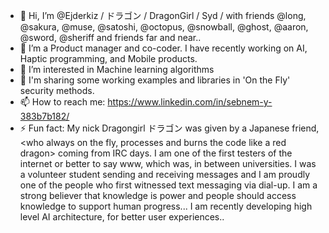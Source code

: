 - 👋 Hi, I’m @Ejderkiz / ドラゴン / DragonGirl / Syd / with friends @long, @sakura, @muse, @satoshi, @octopus, @snowball, @ghost, @aaron, @sword, @sheriff and friends far and near..
-  👀 I’m a Product manager and co-coder. I have recently working on AI, Haptic programming, and Mobile products. 
- 🌱 I’m interested in Machine learning algorithms
- 💞️ I'm sharing some working examples and libraries in 'On the Fly' security methods. 
- 📫 How to reach me: https://www.linkedin.com/in/sebnem-y-383b7b182/
- ⚡ Fun fact: My nick Dragongirl ドラゴン was given by a Japanese friend, <who always on the fly, processes and burns the code like a red dragon> coming from IRC days. I am one of the first testers of the internet or better to say www, which was, in between universities. I was a volunteer student sending and receiving messages and I am proudly one of the people who first witnessed text messaging via dial-up. I am a strong believer that knowledge is power and people should access knowledge to support human progress... I am recently developing high level AI architecture, for better user experiences..

<!---
Ejderkiz/Ejderkiz is a ✨ special ✨ repository because its `README.md` (this file) appears on your GitHub profile.
You can click the Preview link to take a look at your changes.
--->
